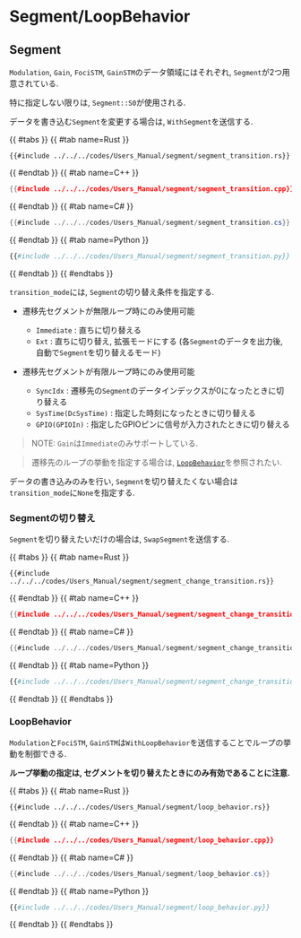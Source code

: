 # Segment/LoopBehavior

## Segment

`Modulation`, `Gain`, `FociSTM`, `GainSTM`のデータ領域にはそれぞれ, `Segment`が2つ用意されている.

特に指定しない限りは, `Segment::S0`が使用される.

データを書き込む`Segment`を変更する場合は, `WithSegment`を送信する.

{{ #tabs }}
{{ #tab name=Rust }}
```rust,edition2024
{{#include ../../../codes/Users_Manual/segment/segment_transition.rs}}
```
{{ #endtab }}
{{ #tab name=C++ }}
```cpp
{{#include ../../../codes/Users_Manual/segment/segment_transition.cpp}}
```
{{ #endtab }}
{{ #tab name=C# }}
```cs
{{#include ../../../codes/Users_Manual/segment/segment_transition.cs}}
```
{{ #endtab }}
{{ #tab name=Python }}
```python
{{#include ../../../codes/Users_Manual/segment/segment_transition.py}}
```
{{ #endtab }}
{{ #endtabs }}

`transition_mode`には, `Segment`の切り替え条件を指定する.
- 遷移先セグメントが無限ループ時にのみ使用可能
    - `Immediate` : 直ちに切り替える
    - `Ext`       : 直ちに切り替え, 拡張モードにする (各`Segment`のデータを出力後, 自動で`Segment`を切り替えるモード)

- 遷移先セグメントが有限ループ時にのみ使用可能
    - `SyncIdx`               : 遷移先の`Segment`のデータインデックスが$0$になったときに切り替える
    - `SysTime(DcSysTime)`    : 指定した時刻になったときに切り替える
    - `GPIO(GPIOIn)`          : 指定したGPIOピンに信号が入力されたときに切り替える

> NOTE: `Gain`は`Immediate`のみサポートしている.

> 遷移先のループの挙動を指定する場合は, [`LoopBehavior`](#loopbehavior)を参照されたい.

データの書き込みのみを行い, `Segment`を切り替えたくない場合は`transition_mode`に`None`を指定する.

### Segmentの切り替え

`Segment`を切り替えたいだけの場合は, `SwapSegment`を送信する.

{{ #tabs }}
{{ #tab name=Rust }}
```rust,edition2024
{{#include ../../../codes/Users_Manual/segment/segment_change_transition.rs}}
```
{{ #endtab }}
{{ #tab name=C++ }}
```cpp
{{#include ../../../codes/Users_Manual/segment/segment_change_transition.cpp}}
```
{{ #endtab }}
{{ #tab name=C# }}
```cs
{{#include ../../../codes/Users_Manual/segment/segment_change_transition.cs}}
```
{{ #endtab }}
{{ #tab name=Python }}
```python
{{#include ../../../codes/Users_Manual/segment/segment_change_transition.py}}
```
{{ #endtab }}
{{ #endtabs }}

### LoopBehavior

`Modulation`と`FociSTM`, `GainSTM`は`WithLoopBehavior`を送信することでループの挙動を制御できる.

**ループ挙動の指定は, セグメントを切り替えたときにのみ有効であることに注意.**

{{ #tabs }}
{{ #tab name=Rust }}
```rust,edition2024
{{#include ../../../codes/Users_Manual/segment/loop_behavior.rs}}
```
{{ #endtab }}
{{ #tab name=C++ }}
```cpp
{{#include ../../../codes/Users_Manual/segment/loop_behavior.cpp}}
```
{{ #endtab }}
{{ #tab name=C# }}
```cs
{{#include ../../../codes/Users_Manual/segment/loop_behavior.cs}}
```
{{ #endtab }}
{{ #tab name=Python }}
```python
{{#include ../../../codes/Users_Manual/segment/loop_behavior.py}}
```
{{ #endtab }}
{{ #endtabs }}
